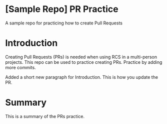 # [Sample Repo] PR Practice
A sample repo for practicing how to create Pull Requests

# Introduction
Creating Pull Requests (PRs) is needed when using RCS in a multi-person projects. This repo can be used to practice creating PRs. Practice by adding more commits.

Added a short new paragraph for Introduction. This is how you update the PR.

# Summary
This is a summary of the PRs practice.
